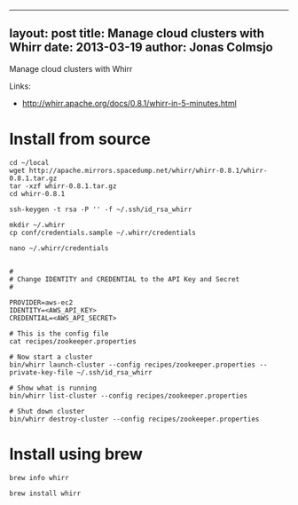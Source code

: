 
---
layout: post
title: Manage cloud clusters with Whirr
date: 2013-03-19
author: Jonas Colmsjo
---

Manage cloud clusters with Whirr





Links:

 * http://whirr.apache.org/docs/0.8.1/whirr-in-5-minutes.html


# Install from source

```
cd ~/local
wget http://apache.mirrors.spacedump.net/whirr/whirr-0.8.1/whirr-0.8.1.tar.gz
tar -xzf whirr-0.8.1.tar.gz
cd whirr-0.8.1

ssh-keygen -t rsa -P '' -f ~/.ssh/id_rsa_whirr 

mkdir ~/.whirr
cp conf/credentials.sample ~/.whirr/credentials

nano ~/.whirr/credentials


#
# Change IDENTITY and CREDENTIAL to the API Key and Secret
#

PROVIDER=aws-ec2
IDENTITY=<AWS_API_KEY>
CREDENTIAL=<AWS_API_SECRET>

# This is the config file
cat recipes/zookeeper.properties

# Now start a cluster
bin/whirr launch-cluster --config recipes/zookeeper.properties --private-key-file ~/.ssh/id_rsa_whirr

# Show what is running
bin/whirr list-cluster --config recipes/zookeeper.properties

# Shut down cluster
bin/whirr destroy-cluster --config recipes/zookeeper.properties
```


# Install using brew

```
brew info whirr

brew install whirr
```





